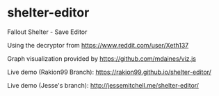 # shelter-editor
Fallout Shelter - Save Editor

Using the decryptor from https://www.reddit.com/user/Xeth137

Graph visualization provided by https://github.com/mdaines/viz.js

Live demo (Rakion99 Branch): https://rakion99.github.io/shelter-editor/

Live demo (Jesse's branch): http://jessemitchell.me/shelter-editor/
